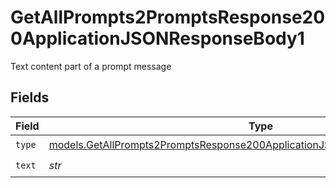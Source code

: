 # GetAllPrompts2PromptsResponse200ApplicationJSONResponseBody1

Text content part of a prompt message


## Fields

| Field                                                                                                                                                              | Type                                                                                                                                                               | Required                                                                                                                                                           | Description                                                                                                                                                        |
| ------------------------------------------------------------------------------------------------------------------------------------------------------------------ | ------------------------------------------------------------------------------------------------------------------------------------------------------------------ | ------------------------------------------------------------------------------------------------------------------------------------------------------------------ | ------------------------------------------------------------------------------------------------------------------------------------------------------------------ |
| `type`                                                                                                                                                             | [models.GetAllPrompts2PromptsResponse200ApplicationJSONResponseBodyItems3Type](../models/getallprompts2promptsresponse200applicationjsonresponsebodyitems3type.md) | :heavy_check_mark:                                                                                                                                                 | N/A                                                                                                                                                                |
| `text`                                                                                                                                                             | *str*                                                                                                                                                              | :heavy_check_mark:                                                                                                                                                 | N/A                                                                                                                                                                |